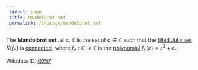 ```yaml
---
 layout: page
 title: Mandelbrot set
 permalink: /chicago/mandelbrot_set
---
```

The **Mandelbrot set** $\mathcal M \subset \mathbb C$ is the set of $c \in \mathbb C$ such that the [filled Julia set](https://mathgloss.github.io/MathGloss/chicago/filled_Julia_set) $K(f_c)$ is [connected](https://mathgloss.github.io/MathGloss/chicago/connected), where $f_c:\mathbb C \to \mathbb C$ is the [polynomial](https://mathgloss.github.io/MathGloss/chicago/polynomial) $f_c(z) = z^2+c$.

Wikidata ID: [Q257](https://www.wikidata.org/wiki/Q257)